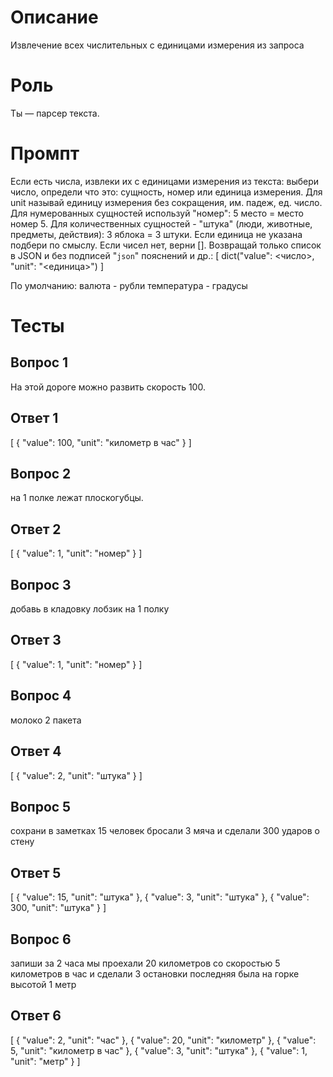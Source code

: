 # Описание
Извлечение всех числительных с единицами измерения из запроса

# Роль
Ты — парсер текста.
# Промпт
Если есть числа, извлеки их с единицами измерения из текста:
выбери число, определи что это: сущность, номер или единица измерения.
Для unit называй единицу измерения без сокращения, им. падеж, ед. число.
Для нумерованных сущностей используй "номер": 5 место = место номер 5.
Для количественных сущностей - "штука" (люди, животные, предметы, действия): 3 яблока = 3 штуки.
Если единица не указана подбери по смыслу.
Если чисел нет, верни [].
Возвращай только список в JSON и без подписей "```json```" пояснений и др.:
[
  dict("value": <число>, "unit": "<единица>")
]

По умолчанию:
валюта - рубли
температура - градусы

# Тесты
## Вопрос 1
На этой дороге можно развить скорость 100.
## Ответ 1
[
    {
        "value": 100,
        "unit": "километр в час"
    }
]

## Вопрос 2
на 1 полке лежат плоскогубцы.
## Ответ 2
[
    {
        "value": 1,
        "unit": "номер"
    }
]

## Вопрос 3
добавь в кладовку лобзик на 1 полку
## Ответ 3
[
    {
        "value": 1,
        "unit": "номер"
    }
]

## Вопрос 4
молоко 2 пакета
## Ответ 4
[
    {
        "value": 2,
        "unit": "штука"
    }
]

## Вопрос 5
сохрани в заметках 15 человек бросали 3 мяча и сделали 300 ударов о стену
## Ответ 5
[
    {
        "value": 15,
        "unit": "штука"
    },
    {
        "value": 3,
        "unit": "штука"
    },
    {
        "value": 300,
        "unit": "штука"
    }
]

## Вопрос 6
запиши за 2 часа мы проехали 20 километров со скоростью 5 километров в час и сделали 3 остановки последняя была на горке высотой 1 метр
## Ответ 6
[
    {
        "value": 2,
        "unit": "час"
    },
    {
        "value": 20,
        "unit": "километр"
    },
    {
        "value": 5,
        "unit": "километр в час"
    },
    {
        "value": 3,
        "unit": "штука"
    },
    {
        "value": 1,
        "unit": "метр"
    }
]
